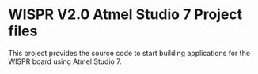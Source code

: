# WISPR V2.0 Atmel Studio 7 Project files

This project provides the source code to start building applications for the WISPR board using Atmel Studio 7.
